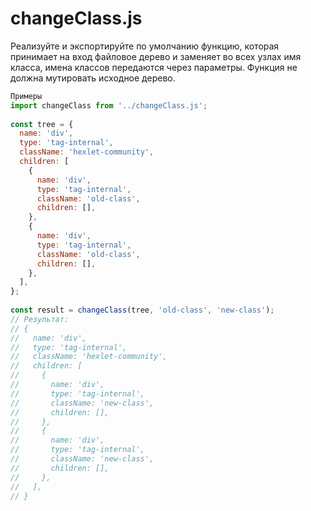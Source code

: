 # changeClass.js
Реализуйте и экспортируйте по умолчанию функцию, которая принимает на вход файловое дерево и заменяет во всех узлах имя класса, имена классов передаются через параметры. Функция не должна мутировать исходное дерево.
```js
Примеры
import changeClass from '../changeClass.js';
 
const tree = {
  name: 'div',
  type: 'tag-internal',
  className: 'hexlet-community',
  children: [
    {
      name: 'div',
      type: 'tag-internal',
      className: 'old-class',
      children: [],
    },
    {
      name: 'div',
      type: 'tag-internal',
      className: 'old-class',
      children: [],
    },
  ],
};
 
const result = changeClass(tree, 'old-class', 'new-class');
// Результат:
// {
//   name: 'div',
//   type: 'tag-internal',
//   className: 'hexlet-community',
//   children: [
//     {
//       name: 'div',
//       type: 'tag-internal',
//       className: 'new-class',
//       children: [],
//     },
//     {
//       name: 'div',
//       type: 'tag-internal',
//       className: 'new-class',
//       children: [],
//     },
//   ],
// }
```
